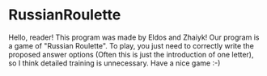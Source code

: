 # RussianRoulette
Hello, reader! This program was made by Eldos and Zhaiyk! Our program is a game of "Russian Roulette".
To play, you just need to correctly write the proposed answer options (Often this is just the introduction of one letter), so I think detailed training is unnecessary.
Have a nice game :-)
